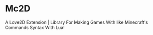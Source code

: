 # Mc2D
A Love2D Extension | Library For Making Games With like Minecraft's Commands Syntax With Lua!

